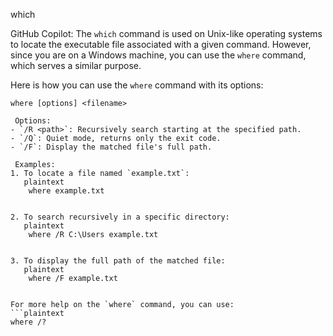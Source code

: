 which


GitHub Copilot: The `which` command is used on Unix-like operating systems to locate the executable file associated with a given command. However, since you are on a Windows machine, you can use the `where` command, which serves a similar purpose.

Here is how you can use the `where` command with its options:

```plaintext
where [options] <filename>

 Options:
- `/R <path>`: Recursively search starting at the specified path.
- `/Q`: Quiet mode, returns only the exit code.
- `/F`: Display the matched file's full path.

 Examples:
1. To locate a file named `example.txt`:
   plaintext
    where example.txt
   

2. To search recursively in a specific directory:
   plaintext
    where /R C:\Users example.txt
   

3. To display the full path of the matched file:
   plaintext
    where /F example.txt
   

For more help on the `where` command, you can use:
```plaintext
where /?
